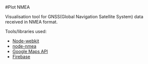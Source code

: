 #Plot NMEA

Visualisation tool for GNSS(Global Navigation Satellite System) data received in NMEA format.

Tools/libraries used:
 - [Node-webkit](http://nwjs.io)
 - [node-nmea](https://www.npmjs.com/package/nmea)
 - [Google Maps API](https://developers.google.com/maps/web/)
 - [Firebase](https://firebase.com)
